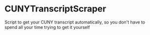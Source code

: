 # CUNYTranscriptScraper
Script to get your CUNY transcript automatically, so you don't have to spend all your time trying to get it yourself
